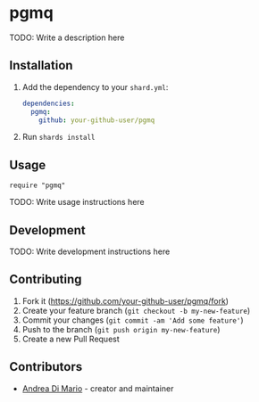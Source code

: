 # pgmq

TODO: Write a description here

## Installation

1. Add the dependency to your `shard.yml`:

   ```yaml
   dependencies:
     pgmq:
       github: your-github-user/pgmq
   ```

2. Run `shards install`

## Usage

```crystal
require "pgmq"
```

TODO: Write usage instructions here

## Development

TODO: Write development instructions here

## Contributing

1. Fork it (<https://github.com/your-github-user/pgmq/fork>)
2. Create your feature branch (`git checkout -b my-new-feature`)
3. Commit your changes (`git commit -am 'Add some feature'`)
4. Push to the branch (`git push origin my-new-feature`)
5. Create a new Pull Request

## Contributors

- [Andrea Di Mario](https://github.com/anddimario) - creator and maintainer
